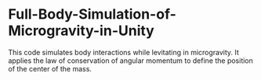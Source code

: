 # Full-Body-Simulation-of-Microgravity-in-Unity

This code simulates body interactions while levitating in microgravity. It applies the law of conservation of angular momentum to define the position of the center of the mass.
